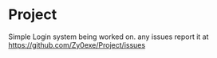 # Project

Simple Login system being worked on.
any issues report it at
https://github.com/Zy0exe/Project/issues
